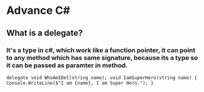 # Advance C#

## What is a delegate?
### It's a type in c#, which work like a function pointer, it can point to any method which has same signature, because its a type so it can be passed as paramter in method.

``delegate void WhoAmIDel(string name);
void IamSuperHero(string name)
{
    Console.WriteLine($"I am {name}, I am Super Hero.");
}``

